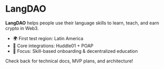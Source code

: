 # LangDAO

**LangDAO** helps people use their language skills to learn, teach, and earn crypto in Web3.

- 🌍 First test region: Latin America
- 🧩 Core integrations: Huddle01 + POAP
- 🧠 Focus: Skill-based onboarding & decentralized education

Check back for technical docs, MVP plans, and architecture!
